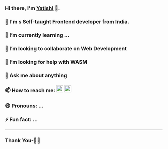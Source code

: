 ### Hi there, I'm [Yatish!](https://suwalka.github.io/yatish/) 👋.
### 🔭 I'm s Self-taught Frontend developer from India.
### 🌱 I’m currently learning ...
### 👯 I’m looking to collaborate on Web Development
### 🤔 I’m looking for help with WASM
### 💬 Ask me about anything
### 📫 How to reach me: [<img src="https://cdn.jsdelivr.net/npm/simple-icons@v3/icons/linkedin.svg" width="22px" >](https://www.linkedin.com/in/yatish-1/) [<img src="https://cdn.jsdelivr.net/npm/simple-icons@v3/icons/twitter.svg" width="22px" >](https://twitter.com/yksuwalka)
### 😄 Pronouns: ...
### ⚡ Fun fact: ...

***********************************

### Thank You-🙏🏼
